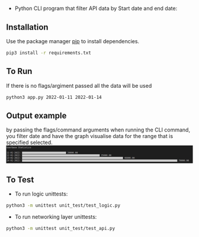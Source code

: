 # 

* Python CLI program that filter API data by Start date and end date:

## Installation

Use the package manager [pip](https://pip.pypa.io/en/stable/) to install dependencies.

```bash
pip3 install -r requirements.txt
```

## To Run
If there is no flags/argiment passed all the data will be used 
```bash
python3 app.py 2022-01-11 2022-01-14
```

## Output example
by passing the flags/command arguments when running the CLI command, you filter date and have the graph visualise data for the range that is specified selected.
![](image.png)

## To Test

* To run logic unittests: 
```bash
python3 -m unittest unit_test/test_logic.py
```
* To run networking layer unittests: 
```bash
python3 -m unittest unit_test/test_api.py
```

